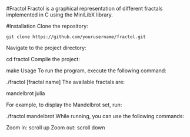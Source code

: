 #Fractol
Fractol is a graphical representation of different fractals implemented in C using the MiniLibX library.



#Installation
Clone the repository:

    git clone https://github.com/yourusername/fractol.git

Navigate to the project directory:

cd fractol
Compile the project:

make
Usage
To run the program, execute the following command:


./fractol [fractal name]
The available fractals are:

mandelbrot
julia

For example, to display the Mandelbrot set, run:

./fractol mandelbrot
While running, you can use the following commands:

Zoom in: scroll up
Zoom out: scroll down
